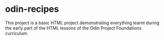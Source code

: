 # odin-recipes

This project is a basic HTML project demonstrating everything learnt during the early part of the HTML lessons of the Odin Project Foundations curriculum.